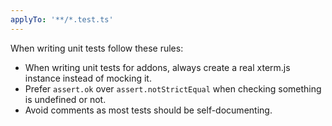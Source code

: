 ```yaml
---
applyTo: '**/*.test.ts'
---
```

When writing unit tests follow these rules:

- When writing unit tests for addons, always create a real xterm.js instance instead of mocking it.
- Prefer `assert.ok` over `assert.notStrictEqual` when checking something is undefined or not.
- Avoid comments as most tests should be self-documenting.
